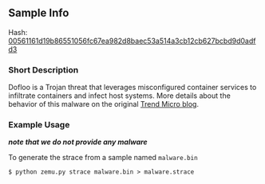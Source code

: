 ## Sample Info

Hash: [00561161d19b86551056fc67ea982d8baec53a514a3cb12cb627bcbd9d0adfd3](https://www.virustotal.com/gui/file/00561161d19b86551056fc67ea982d8baec53a514a3cb12cb627bcbd9d0adfd3/detection)

### Short Description

Dofloo is a Trojan threat that leverages misconfigured container services to infiltrate containers and infect host systems. More details about the behavior of this malware on the original [Trend Micro blog](https://blog.trendmicro.com/trendlabs-security-intelligence/aesddos-botnet-malware-infiltrates-containers-via-exposed-docker-apis/).

### Example Usage

___note that we do not provide any malware___

To generate the strace from a sample named `malware.bin`
```
$ python zemu.py strace malware.bin > malware.strace
```
